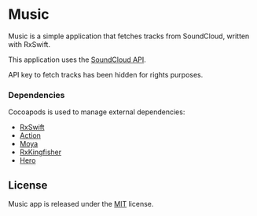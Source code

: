 # Music

Music is a simple application that fetches tracks from SoundCloud, written with RxSwift. 

This application uses the [SoundCloud API](https://developers.soundcloud.com/docs/api/guide).

API key to fetch tracks has been hidden for rights purposes.

### Dependencies
Cocoapods is used to manage external dependencies:
- [RxSwift](https://github.com/ReactiveX/RxSwift) 
- [Action](https://github.com/RxSwiftCommunity/Action) 
- [Moya](https://github.com/Moya/Moya) 
- [RxKingfisher](https://github.com/RxSwiftCommunity/RxKingfisher)
- [Hero](https://github.com/HeroTransitions/Hero)


## License

Music app is released under the [MIT](https://github.com/IntMatrix/Music/blob/master/LICENSE) license. 
